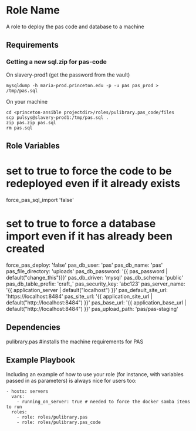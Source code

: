 Role Name
=========

A role to deploy the pas code and database to a machine

Requirements
------------

### Getting a new sql.zip for pas-code

On slavery-prod1 (get the password from the vault)
```
mysqldump -h maria-prod.princeton.edu -p -u pas pas_prod > /tmp/pas.sql
```

On your machine
```
cd <princeton-ansible projectdir>/roles/pulibrary.pas_code/files
scp pulsys@slavery-prod1:/tmp/pas.sql .
zip pas.zip pas.sql
rm pas.sql
```


Role Variables
--------------

# set to true to force the code to be redeployed even if it already exists
force_pas_sql_import 'false'
# set to true to force a database import even if it has already been created
force_pas_deploy: 'false'
pas_db_user: 'pas'
pas_db_name: 'pas'
pas_file_directory: 'uploads'
pas_db_password: '{{ pas_password | default("change_this")}}'
pas_db_driver: 'mysql'
pas_db_schema: 'public'
pas_db_table_prefix: 'craft_'
pas_security_key: 'abc123'
pas_server_name: '{{ application_server | default("localhost") }}'
pas_default_site_url: 'https://localhost:8484'
pas_site_url: '{{ application_site_url | default("http://localhost:8484") }}'
pas_base_url: '{{ application_base_url | default("http://localhost:8484") }}'
pas_upload_path: 'pas/pas-staging'

Dependencies
------------

 pulibrary.pas     #installs the machine requirements for PAS

Example Playbook
----------------

Including an example of how to use your role (for instance, with variables
passed in as parameters) is always nice for users too:

    - hosts: servers
      vars:
        - running_on_server: true # needed to force the docker samba items to run
      roles:
        - role: roles/pulibrary.pas
        - role: roles/pulibrary.pas_code
